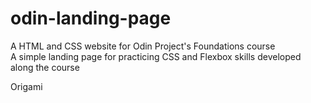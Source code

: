 # odin-landing-page
A HTML and CSS website for Odin Project's Foundations course  
A simple landing page for practicing CSS and Flexbox skills developed along the course


Origami
